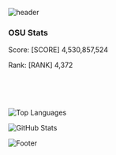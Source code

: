 ![header](https://capsule-render.vercel.app/api?type=waving&color=gradient&height=300&section=header&text=&fontSize=90)

<h3 align="left">OSU Stats</h3>
<p align="left">Score: [SCORE] 4,530,857,524 </p> 
<p align="left">Rank: [RANK] 4,372 </p> 

<br><br><br>

![Top Languages](https://github-readme-stats.vercel.app/api/top-langs/?username=root39293&layout=compact)

![GitHub Stats](https://github-readme-stats.vercel.app/api?username=root39293&show_icons=true)

![Footer](https://capsule-render.vercel.app/api?type=waving&color=gradient&height=200&section=footer)
